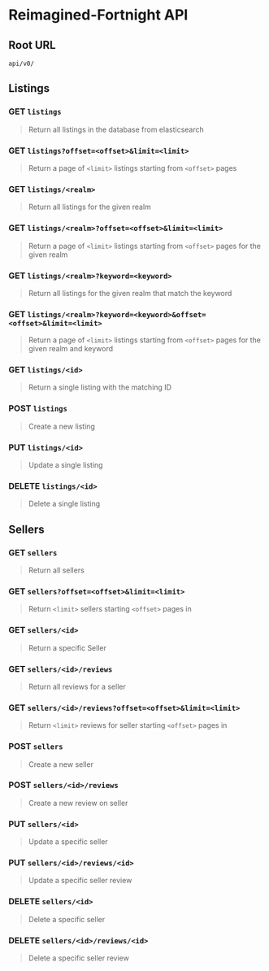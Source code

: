 # Reimagined-Fortnight API

## Root URL

`api/v0/`

## Listings

### GET `listings`

> Return all listings in the database from elasticsearch

### GET `listings?offset=<offset>&limit=<limit>`

> Return a page of `<limit>` listings starting from `<offset>` pages

### GET `listings/<realm>`

> Return all listings for the given realm

### GET `listings/<realm>?offset=<offset>&limit=<limit>`

> Return a page of `<limit>` listings starting from `<offset>` pages for the given realm

### GET `listings/<realm>?keyword=<keyword>`

> Return all listings for the given realm that match the keyword

### GET `listings/<realm>?keyword=<keyword>&offset=<offset>&limit=<limit>`

> Return a page of `<limit>` listings starting from `<offset>` pages for the given realm and keyword

### GET `listings/<id>`

> Return a single listing with the matching ID

### POST `listings`

> Create a new listing

### PUT `listings/<id>`

> Update a single listing

### DELETE `listings/<id>`

> Delete a single listing

## Sellers

### GET `sellers`

> Return all sellers

### GET `sellers?offset=<offset>&limit=<limit>`

> Return `<limit>` sellers starting `<offset>` pages in

### GET `sellers/<id>`

> Return a specific Seller

### GET `sellers/<id>/reviews`

> Return all reviews for a seller

### GET `sellers/<id>/reviews?offset=<offset>&limit=<limit>`

> Return `<limit>` reviews for seller starting `<offset>` pages in

### POST `sellers`

> Create a new seller

### POST `sellers/<id>/reviews`

> Create a new review on seller

### PUT `sellers/<id>`

> Update a specific seller

### PUT `sellers/<id>/reviews/<id>`

> Update a specific seller review

### DELETE `sellers/<id>`

> Delete a specific seller

### DELETE `sellers/<id>/reviews/<id>`

> Delete a specific seller review
